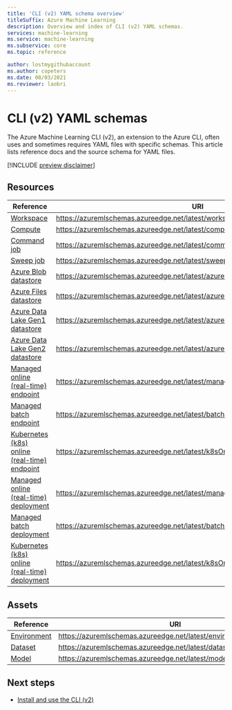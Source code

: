 ```yaml
---
title: 'CLI (v2) YAML schema overview'
titleSuffix: Azure Machine Learning
description: Overview and index of CLI (v2) YAML schemas.
services: machine-learning
ms.service: machine-learning
ms.subservice: core
ms.topic: reference

author: lostmygithubaccount
ms.author: copeters
ms.date: 08/03/2021
ms.reviewer: laobri
---
```


# CLI (v2) YAML schemas

The Azure Machine Learning CLI (v2), an extension to the Azure CLI, often uses and sometimes requires YAML files with specific schemas. This article lists reference docs and the source schema for YAML files.

[!INCLUDE [preview disclaimer](../../includes/machine-learning-preview-generic-disclaimer.md)]

## Resources

| Reference | URI |
| - | - |
| [Workspace](reference-yaml-workspace.md) | https://azuremlschemas.azureedge.net/latest/workspace.schema.json |
| [Compute](reference-yaml-compute.md) | https://azuremlschemas.azureedge.net/latest/compute.schema.json |
| [Command job](reference-yaml-job-command.md) | https://azuremlschemas.azureedge.net/latest/commandJob.schema.json |
| [Sweep job](reference-yaml-job-sweep.md) | https://azuremlschemas.azureedge.net/latest/sweepJob.schema.json |
| [Azure Blob datastore](reference-yaml-datastore-blob.md) | https://azuremlschemas.azureedge.net/latest/azureBlob.schema.json |
| [Azure Files datastore](reference-yaml-datastore-files.md) | https://azuremlschemas.azureedge.net/latest/azureFile.schema.json |
| [Azure Data Lake Gen1 datastore](reference-yaml-datastore-data-lake-gen1.md) | https://azuremlschemas.azureedge.net/latest/azureDataLakeGen1.schema.json |
| [Azure Data Lake Gen2 datastore](reference-yaml-datastore-data-lake-gen2.md) | https://azuremlschemas.azureedge.net/latest/azureDataLakeGen2.schema.json |
| [Managed online (real-time) endpoint](reference-yaml-endpoint-managed-online.md) | https://azuremlschemas.azureedge.net/latest/managedOnlineEndpoint.schema.json |
| [Managed batch endpoint](reference-yaml-endpoint-managed-batch.md) | https://azuremlschemas.azureedge.net/latest/batchEndpoint.schema.json |
| [Kubernetes (k8s) online (real-time) endpoint](reference-yaml-endpoint-k8s-online.md) | https://azuremlschemas.azureedge.net/latest/k8sOnlineEndpoint.schema.json |
| [Managed online (real-time) deployment](reference-yaml-deployment-managed-online.md) | https://azuremlschemas.azureedge.net/latest/managedOnlineDeployment.schema.json |
| [Managed batch deployment](reference-yaml-deployment-managed-batch.md) | https://azuremlschemas.azureedge.net/latest/batchDeployment.schema.json |
| [Kubernetes (k8s) online (real-time) deployment](reference-yaml-deployment-k8s-online.md) | https://azuremlschemas.azureedge.net/latest/k8sOnlineDeployment.schema.json |

## Assets

| Reference | URI |
| - | - |
| [Environment](reference-yaml-environment.md) | https://azuremlschemas.azureedge.net/latest/environment.schema.json |
| [Dataset](reference-yaml-dataset.md) | https://azuremlschemas.azureedge.net/latest/dataset.schema.json |
| [Model](reference-yaml-model.md) | https://azuremlschemas.azureedge.net/latest/model.schema.json |

## Next steps

- [Install and use the CLI (v2)](how-to-configure-cli.md)
